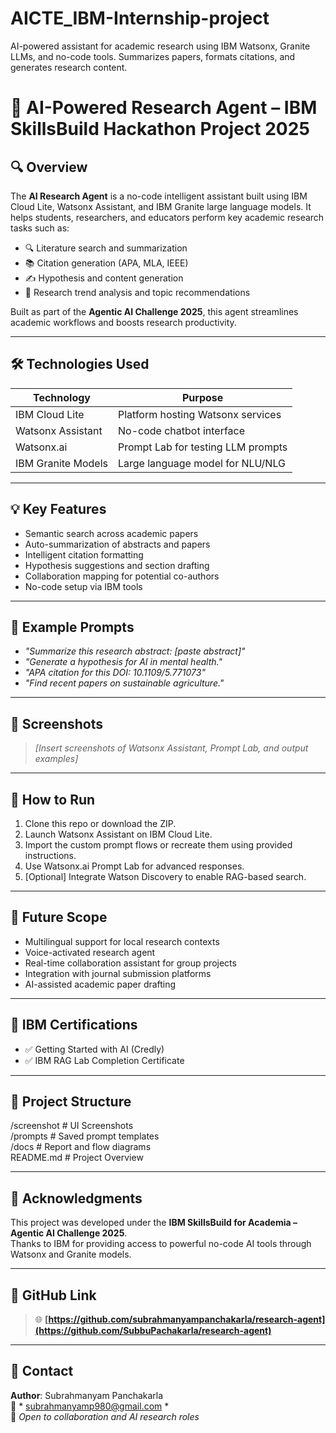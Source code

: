 # AICTE_IBM-Internship-project
AI-powered assistant for academic research using IBM Watsonx, Granite LLMs, and no-code tools. Summarizes papers, formats citations, and generates research content.

# 🧠 AI-Powered Research Agent – IBM SkillsBuild Hackathon Project 2025

## 🔍 Overview
The **AI Research Agent** is a no-code intelligent assistant built using IBM Cloud Lite, Watsonx Assistant, and IBM Granite large language models. It helps students, researchers, and educators perform key academic research tasks such as:

- 🔍 Literature search and summarization  
- 📚 Citation generation (APA, MLA, IEEE)  
- ✍️ Hypothesis and content generation  
- 🧠 Research trend analysis and topic recommendations  

Built as part of the **Agentic AI Challenge 2025**, this agent streamlines academic workflows and boosts research productivity.

---

## 🛠️ Technologies Used
| Technology        | Purpose                            |
|------------------|------------------------------------|
| IBM Cloud Lite   | Platform hosting Watsonx services  |
| Watsonx Assistant | No-code chatbot interface          |
| Watsonx.ai       | Prompt Lab for testing LLM prompts |
| IBM Granite Models | Large language model for NLU/NLG |

---

## 💡 Key Features
- Semantic search across academic papers  
- Auto-summarization of abstracts and papers  
- Intelligent citation formatting  
- Hypothesis suggestions and section drafting  
- Collaboration mapping for potential co-authors  
- No-code setup via IBM tools  

---

## 🧪 Example Prompts
- *"Summarize this research abstract: [paste abstract]"*  
- *"Generate a hypothesis for AI in mental health."*  
- *"APA citation for this DOI: 10.1109/5.771073"*  
- *"Find recent papers on sustainable agriculture."*

---

## 📸 Screenshots
> *[Insert screenshots of Watsonx Assistant, Prompt Lab, and output examples]*

---

## 🚀 How to Run
1. Clone this repo or download the ZIP.
2. Launch Watsonx Assistant on IBM Cloud Lite.
3. Import the custom prompt flows or recreate them using provided instructions.
4. Use Watsonx.ai Prompt Lab for advanced responses.
5. [Optional] Integrate Watson Discovery to enable RAG-based search.

---

## 🌱 Future Scope
- Multilingual support for local research contexts  
- Voice-activated research agent  
- Real-time collaboration assistant for group projects  
- Integration with journal submission platforms  
- AI-assisted academic paper drafting  

---

## 🏅 IBM Certifications
- ✅ Getting Started with AI (Credly)  
- ✅ IBM RAG Lab Completion Certificate

---

## 📂 Project Structure
/screenshot          # UI Screenshots  
/prompts             # Saved prompt templates  
/docs                # Report and flow diagrams  
README.md            # Project Overview  

---

## 🤝 Acknowledgments
This project was developed under the **IBM SkillsBuild for Academia – Agentic AI Challenge 2025**.  
Thanks to IBM for providing access to powerful no-code AI tools through Watsonx and Granite models.

---

## 🔗 GitHub Link  
> 🌐 **[https://github.com/subrahmanyampanchakarla/research-agent](https://github.com/SubbuPachakarla/research-agent)**

---

## 🙋 Contact  
**Author**: Subrahmanyam Panchakarla  
📧 * subrahmanyamp980@gmail.com *  
📍 *Open to collaboration and AI research roles*
